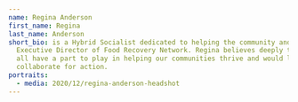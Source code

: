 ```yaml
---
name: Regina Anderson
first_name: Regina
last_name: Anderson
short_bio: is a Hybrid Socialist dedicated to helping the community and the
  Executive Director of Food Recovery Network. Regina believes deeply that we
  all have a part to play in helping our communities thrive and would love to
  collaborate for action.
portraits:
  - media: 2020/12/regina-anderson-headshot
---
```


